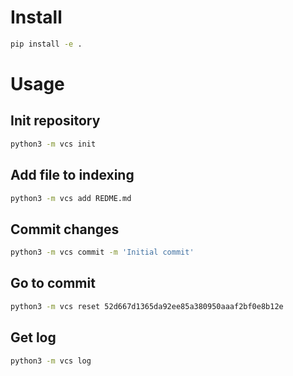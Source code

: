 # Install
```bash
pip install -e . 
```

# Usage

## Init repository
```bash
python3 -m vcs init
```

## Add file to indexing
```bash
python3 -m vcs add REDME.md
```

## Commit changes
```bash
python3 -m vcs commit -m 'Initial commit'
```

## Go to commit
```bash
python3 -m vcs reset 52d667d1365da92ee85a380950aaaf2bf0e8b12e
```

## Get log
```bash
python3 -m vcs log
```